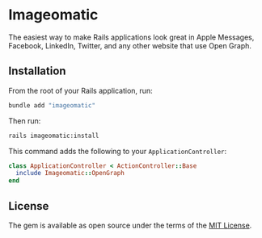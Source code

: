 # Imageomatic

The easiest way to make Rails applications look great in Apple Messages, Facebook, LinkedIn, Twitter, and any other website that use Open Graph.


## Installation

From the root of your Rails application, run:

```bash
bundle add "imageomatic"
```

Then run:

```bash
rails imageomatic:install
```

This command adds the following to your `ApplicationController`:

```ruby
class ApplicationController < ActionController::Base
  include Imageomatic::OpenGraph
end
```

## License

The gem is available as open source under the terms of the [MIT License](https://opensource.org/licenses/MIT).
